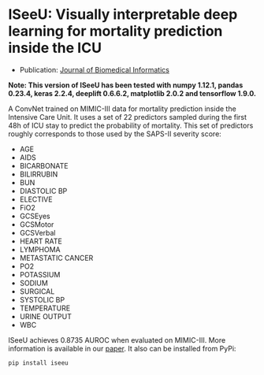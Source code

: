 # ISeeU: Visually interpretable deep learning for mortality prediction inside the ICU

* Publication: [Journal of Biomedical Informatics](https://www.sciencedirect.com/science/article/abs/pii/S1532046419301881)

**Note: This version of ISeeU has been tested with numpy 1.12.1, pandas 0.23.4, keras 2.2.4, deeplift 0.6.6.2, matplotlib 2.0.2 and tensorflow 1.9.0.**

A ConvNet trained on MIMIC-III data for mortality prediction inside the Intensive Care Unit. It uses a set of 22 predictors sampled during the first 48h of ICU stay to predict the probability of mortality. This set of predictors roughly corresponds to those used by the SAPS-II severity score: 

  - AGE 
  - AIDS 
  - BICARBONATE 
  - BILIRRUBIN 
  - BUN 
  - DIASTOLIC BP 
  - ELECTIVE 
  - FiO2 
  - GCSEyes
  - GCSMotor
  - GCSVerbal
  - HEART RATE
  - LYMPHOMA
  - METASTATIC CANCER
  - PO2
  - POTASSIUM
  - SODIUM
  - SURGICAL
  - SYSTOLIC BP
  - TEMPERATURE
  - URINE OUTPUT
  - WBC

ISeeU achieves 0.8735 AUROC when evaluated on MIMIC-III. More information is available in our [paper](https://www.sciencedirect.com/science/article/abs/pii/S1532046419301881). It also can be installed from PyPi:
```unix
pip install iseeu
```

